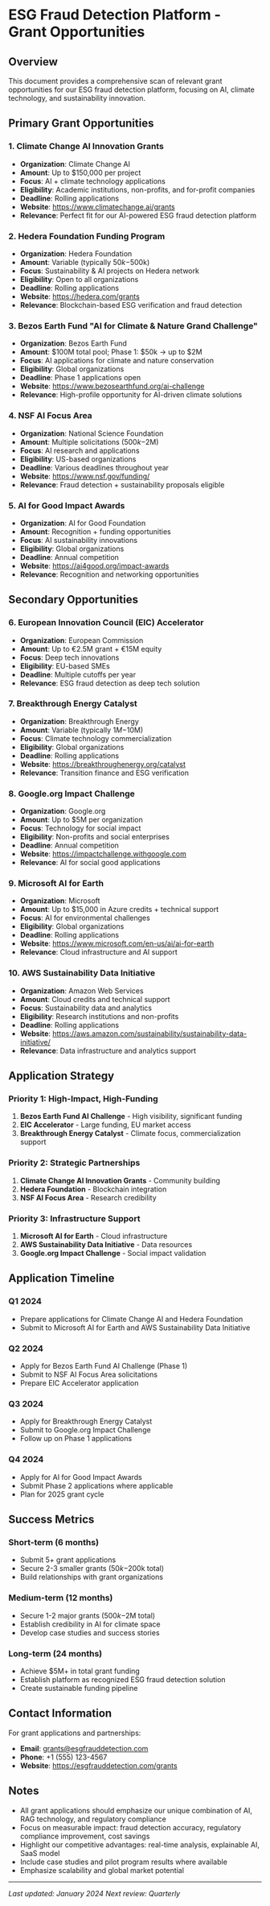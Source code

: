 # ESG Fraud Detection Platform - Grant Opportunities

## Overview
This document provides a comprehensive scan of relevant grant opportunities for our ESG fraud detection platform, focusing on AI, climate technology, and sustainability innovation.

## Primary Grant Opportunities

### 1. Climate Change AI Innovation Grants
- **Organization**: Climate Change AI
- **Amount**: Up to $150,000 per project
- **Focus**: AI + climate technology applications
- **Eligibility**: Academic institutions, non-profits, and for-profit companies
- **Deadline**: Rolling applications
- **Website**: https://www.climatechange.ai/grants
- **Relevance**: Perfect fit for our AI-powered ESG fraud detection platform

### 2. Hedera Foundation Funding Program
- **Organization**: Hedera Foundation
- **Amount**: Variable (typically $50k-$500k)
- **Focus**: Sustainability & AI projects on Hedera network
- **Eligibility**: Open to all organizations
- **Deadline**: Rolling applications
- **Website**: https://hedera.com/grants
- **Relevance**: Blockchain-based ESG verification and fraud detection

### 3. Bezos Earth Fund "AI for Climate & Nature Grand Challenge"
- **Organization**: Bezos Earth Fund
- **Amount**: $100M total pool; Phase 1: $50k → up to $2M
- **Focus**: AI applications for climate and nature conservation
- **Eligibility**: Global organizations
- **Deadline**: Phase 1 applications open
- **Website**: https://www.bezosearthfund.org/ai-challenge
- **Relevance**: High-profile opportunity for AI-driven climate solutions

### 4. NSF AI Focus Area
- **Organization**: National Science Foundation
- **Amount**: Multiple solicitations ($500k-$2M)
- **Focus**: AI research and applications
- **Eligibility**: US-based organizations
- **Deadline**: Various deadlines throughout year
- **Website**: https://www.nsf.gov/funding/
- **Relevance**: Fraud detection + sustainability proposals eligible

### 5. AI for Good Impact Awards
- **Organization**: AI for Good Foundation
- **Amount**: Recognition + funding opportunities
- **Focus**: AI sustainability innovations
- **Eligibility**: Global organizations
- **Deadline**: Annual competition
- **Website**: https://ai4good.org/impact-awards
- **Relevance**: Recognition and networking opportunities

## Secondary Opportunities

### 6. European Innovation Council (EIC) Accelerator
- **Organization**: European Commission
- **Amount**: Up to €2.5M grant + €15M equity
- **Focus**: Deep tech innovations
- **Eligibility**: EU-based SMEs
- **Deadline**: Multiple cutoffs per year
- **Relevance**: ESG fraud detection as deep tech solution

### 7. Breakthrough Energy Catalyst
- **Organization**: Breakthrough Energy
- **Amount**: Variable (typically $1M-$10M)
- **Focus**: Climate technology commercialization
- **Eligibility**: Global organizations
- **Deadline**: Rolling applications
- **Website**: https://breakthroughenergy.org/catalyst
- **Relevance**: Transition finance and ESG verification

### 8. Google.org Impact Challenge
- **Organization**: Google.org
- **Amount**: Up to $5M per organization
- **Focus**: Technology for social impact
- **Eligibility**: Non-profits and social enterprises
- **Deadline**: Annual competition
- **Website**: https://impactchallenge.withgoogle.com
- **Relevance**: AI for social good applications

### 9. Microsoft AI for Earth
- **Organization**: Microsoft
- **Amount**: Up to $15,000 in Azure credits + technical support
- **Focus**: AI for environmental challenges
- **Eligibility**: Global organizations
- **Deadline**: Rolling applications
- **Website**: https://www.microsoft.com/en-us/ai/ai-for-earth
- **Relevance**: Cloud infrastructure and AI support

### 10. AWS Sustainability Data Initiative
- **Organization**: Amazon Web Services
- **Amount**: Cloud credits and technical support
- **Focus**: Sustainability data and analytics
- **Eligibility**: Research institutions and non-profits
- **Deadline**: Rolling applications
- **Website**: https://aws.amazon.com/sustainability/sustainability-data-initiative/
- **Relevance**: Data infrastructure and analytics support

## Application Strategy

### Priority 1: High-Impact, High-Funding
1. **Bezos Earth Fund AI Challenge** - High visibility, significant funding
2. **EIC Accelerator** - Large funding, EU market access
3. **Breakthrough Energy Catalyst** - Climate focus, commercialization support

### Priority 2: Strategic Partnerships
1. **Climate Change AI Innovation Grants** - Community building
2. **Hedera Foundation** - Blockchain integration
3. **NSF AI Focus Area** - Research credibility

### Priority 3: Infrastructure Support
1. **Microsoft AI for Earth** - Cloud infrastructure
2. **AWS Sustainability Data Initiative** - Data resources
3. **Google.org Impact Challenge** - Social impact validation

## Application Timeline

### Q1 2024
- Prepare applications for Climate Change AI and Hedera Foundation
- Submit to Microsoft AI for Earth and AWS Sustainability Data Initiative

### Q2 2024
- Apply for Bezos Earth Fund AI Challenge (Phase 1)
- Submit to NSF AI Focus Area solicitations
- Prepare EIC Accelerator application

### Q3 2024
- Apply for Breakthrough Energy Catalyst
- Submit to Google.org Impact Challenge
- Follow up on Phase 1 applications

### Q4 2024
- Apply for AI for Good Impact Awards
- Submit Phase 2 applications where applicable
- Plan for 2025 grant cycle

## Success Metrics

### Short-term (6 months)
- Submit 5+ grant applications
- Secure 2-3 smaller grants ($50k-$200k total)
- Build relationships with grant organizations

### Medium-term (12 months)
- Secure 1-2 major grants ($500k-$2M total)
- Establish credibility in AI for climate space
- Develop case studies and success stories

### Long-term (24 months)
- Achieve $5M+ in total grant funding
- Establish platform as recognized ESG fraud detection solution
- Create sustainable funding pipeline

## Contact Information

For grant applications and partnerships:
- **Email**: grants@esgfrauddetection.com
- **Phone**: +1 (555) 123-4567
- **Website**: https://esgfrauddetection.com/grants

## Notes

- All grant applications should emphasize our unique combination of AI, RAG technology, and regulatory compliance
- Focus on measurable impact: fraud detection accuracy, regulatory compliance improvement, cost savings
- Highlight our competitive advantages: real-time analysis, explainable AI, SaaS model
- Include case studies and pilot program results where available
- Emphasize scalability and global market potential

---

*Last updated: January 2024*
*Next review: Quarterly* 